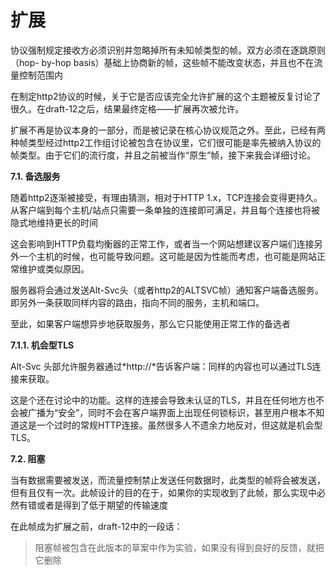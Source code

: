 # 扩展

协议强制规定接收方必须识别并忽略掉所有未知帧类型的帧。双方必须在逐跳原则（hop- by-hop basis）基础上协商新的帧，这些帧不能改变状态，并且也不在流量控制范围内

在制定http2协议的时候，关于它是否应该完全允许扩展的这个主题被反复讨论了很久。在draft-12之后，结果最终定格——扩展再次被允许。

扩展不再是协议本身的一部分，而是被记录在核心协议规范之外。至此，已经有两种帧类型经过http2工作组讨论被包含在协议里，它们很可能是率先被纳入协议的帧类型。由于它们的流行度，并且之前被当作“原生”帧，接下来我会详细讨论。

**7.1. 备选服务**

随着http2逐渐被接受，有理由猜测，相对于HTTP 1.x，TCP连接会变得更持久。从客户端到每个主机/站点只需要一条单独的连接即可满足，并且每个连接也将被隐式地维持更长的时间

这会影响到HTTP负载均衡器的正常工作，或者当一个网站想建议客户端们连接另外一个主机的时候，也可能导致问题。这可能是因为性能而考虑，也可能是网站正常维护或类似原因。

服务器将会通过发送Alt-Svc头（或者http2的ALTSVC帧）通知客户端备选服务。即另外一条获取同样内容的路由，指向不同的服务，主机和端口。

至此，如果客户端想异步地获取服务，那么它只能使用正常工作的备选者

**7.1.1. 机会型TLS**

Alt-Svc 头部允许服务器通过*http://*告诉客户端：同样的内容也可以通过TLS连接来获取。

这是个还在讨论中的功能。这样的连接会导致未认证的TLS，并且在任何地方也不会被广播为“安全”，同时不会在客户端界面上出现任何锁标识，甚至用户根本不知道这是一个过时的常规HTTP连接。虽然很多人不遗余力地反对，但这就是机会型TLS。

**7.2. 阻塞**

当有数据需要被发送，而流量控制禁止发送任何数据时，此类型的帧将会被发送，但有且仅有一次。此帧设计的目的在于，如果你的实现收到了此帧，那么实现中必然有错或者是得到了低于期望的传输速度

在此帧成为扩展之前，draft-12中的一段话：

> 阻塞帧被包含在此版本的草案中作为实验，如果没有得到良好的反馈，就把它删除
